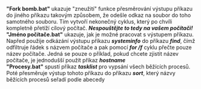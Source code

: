 **"Fork bomb.bat"** ukazuje "zneužití" funkce přesměrování výstupu příkazu do jiného příkazu takovým způsobem, že odešle odkaz na soubor do toho samotného souboru. Tím vytvoří nekonečný cyklus, který po chvíli kompletně přetíží cílový počítač. ***Nespouštějte to tedy na vašem počítači!***<br>
**"Jméno počítače.bat"** ukazuje, jak je možné pracovat s výstupem příkazu. Napřed použije odkázání výstupu příkazu ***systeminfo*** do příkazu ***find***, čímž odfiltruje řádek s názvem počítače a pak pomocí ***for /f*** cyklu přečte pouze název počítače. Jedná se pouze o příklad, pokud chcete zjistit název počítače, je jednodušší použít příkaz ***hostname***<br>
**"Procesy.bat"** spustí příkaz ***tasklist*** pro vypsání všech běžících procesů. Poté přesměruje výstup tohoto příkazu do příkazu ***sort***, který názvy běžících procesů seřadí podle abecedy